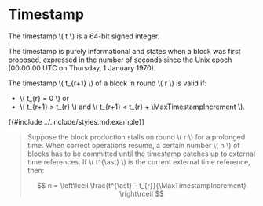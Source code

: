 $$
\newcommand \MaxTimestampIncrement {\Delta t_\max}
$$

# Timestamp

The timestamp \\( t \\) is a 64-bit signed integer.

The timestamp is purely informational and states when a block was first proposed,
expressed in the number of seconds since the Unix epoch (00:00:00 UTC on Thursday,
1 January 1970).

The timestamp \\( t_{r+1} \\) of a block in round \\( r \\) is valid if:

 - \\( t_{r} = 0 \\) or
 - \\( t_{r+1} > t_{r} \\) and \\( t_{r+1} < t_{r} + \MaxTimestampIncrement \\).

{{#include ../.include/styles.md:example}}
> Suppose the block production stalls on round \\( r \\) for a prolonged time. When
> correct operations resume, a certain number \\( n \\) of blocks has to be committed
> until the timestamp catches up to external time references. If \\( t^{\ast} \\)
> is the current external time reference, then:
>
> $$
> n = \left\lceil \frac{t^{\ast} - t_{r}}{\MaxTimestampIncrement} \right\rceil
> $$